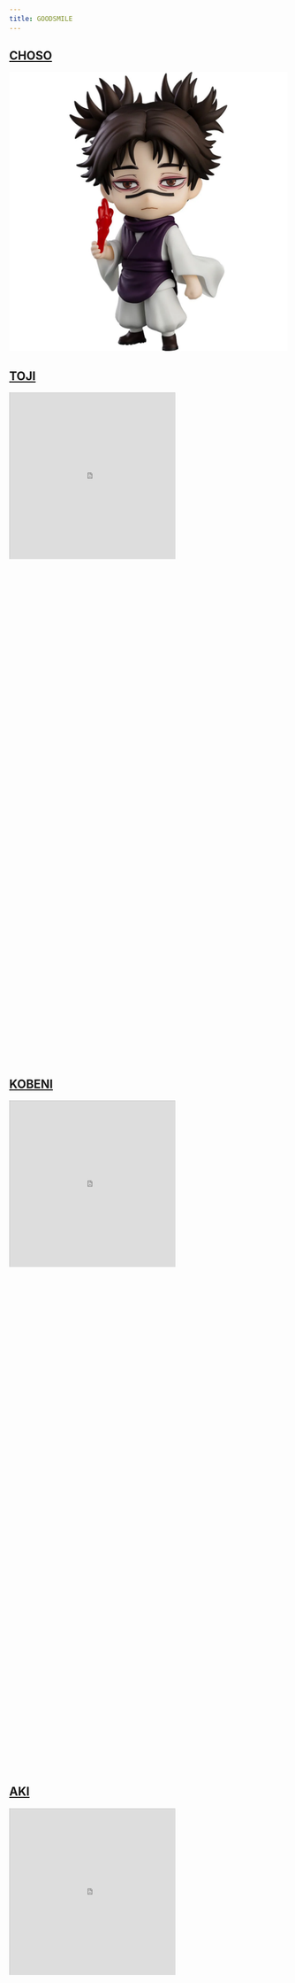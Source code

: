 ```yaml
---
title: GOODSMILE
---
```


## [CHOSO](https://www.goodsmileus.com/product/nendoroid-choso-11767)

![choso](47fa0a85ffbc41ec9f2a2cfd8f2a180axl.png)

## [TOJI](https://www.goodsmileus.com/product/nendoroid-toji-fushiguro-11657?search=Toji)

<div style="overflow:hidden;padding:0;position:relative;height:300;width:300;"><iframe 
style="-moz-transform: scale(0.25, 0.25); - webkit-transform: scale(0.25, 0.25); 
-o-transform: scale(0.25, 0.25);
-ms-transform: scale(0.25, 0.25);
transform: scale(0.25, 0.25); 
-moz-transform-origin: top left;
-webkit-transform-origin: top left;
-o-transform-origin: top left;-ms-transform-origin: top left;transform-origin: top left;" height=1200 width=1200 src="https://imgs1.goodsmileus.com/image/cache/data/productimages/Nendoroids/TojiFushiguro/01_2310031211575575-1200x1200.jpg"></iframe></div>

## [KOBENI](https://www.goodsmileus.com/product/nendoroid-kobeni-9765)

<div style="overflow:hidden;padding:0;position:relative;height:300;width:300;"><iframe 
style="-moz-transform: scale(0.25, 0.25); - webkit-transform: scale(0.25, 0.25); 
-o-transform: scale(0.25, 0.25);
-ms-transform: scale(0.25, 0.25);
transform: scale(0.25, 0.25); 
-moz-transform-origin: top left;
-webkit-transform-origin: top left;
-o-transform-origin: top left;-ms-transform-origin: top left;transform-origin: top left;" height=1200 width=1200 src="https://imgs3.goodsmileus.com/image/cache/data/productimages/Nendoroids/Kobeni/01_2212081319149568-1200x1200.jpg"></iframe></div>

## [AKI](https://www.goodsmileus.com/product/nendoroid-aki-hayakawa-9726)

<div style="overflow:hidden;padding:0;position:relative;height:300;width:300;"><iframe 
style="-moz-transform: scale(0.25, 0.25); - webkit-transform: scale(0.25, 0.25); 
-o-transform: scale(0.25, 0.25);
-ms-transform: scale(0.25, 0.25);
transform: scale(0.25, 0.25); 
-moz-transform-origin: top left;
-webkit-transform-origin: top left;
-o-transform-origin: top left;-ms-transform-origin: top left;transform-origin: top left;" height=1200 width=1200 src="https://imgs3.goodsmileus.com/image/cache/data/productimages/Nendoroids/AkiHayakawa/01_2211281316072899-1200x1200.jpg"></iframe></div>

## [GABIMARU](https://www.goodsmileus.com/product/nendoroid-gabimaru-11047)

<div style="overflow:hidden;padding:0;position:relative;height:300;width:300;"><iframe 
style="-moz-transform: scale(0.25, 0.25); - webkit-transform: scale(0.25, 0.25); 
-o-transform: scale(0.25, 0.25);
-ms-transform: scale(0.25, 0.25);
transform: scale(0.25, 0.25); 
-moz-transform-origin: top left;
-webkit-transform-origin: top left;
-o-transform-origin: top left;-ms-transform-origin: top left;transform-origin: top left;" height=1200 width=1200 src="https://imgs2.goodsmileus.com/image/cache/data/productimages/Nendoroids/Gabimaru/01_2306161030261199-1200x1200.jpg"></iframe></div>

## [RANNI](https://www.goodsmileus.com/product/nendoroid-ranni-12034)

<div style="overflow:hidden;padding:0;position:relative;height:300;width:300;"><iframe 
style="-moz-transform: scale(0.25, 0.25); - webkit-transform: scale(0.25, 0.25); 
-o-transform: scale(0.25, 0.25);
-ms-transform: scale(0.25, 0.25);
transform: scale(0.25, 0.25); 
-moz-transform-origin: top left;
-webkit-transform-origin: top left;
-o-transform-origin: top left;-ms-transform-origin: top left;transform-origin: top left;" height=1200 width=1200 src="https://imgs3.goodsmileus.com/image/cache/data/productimages/Nendoroids/Ranni/01_2312121109074810-1200x1200.jpg"></iframe></div>

## [VLADILENA](https://www.goodsmileus.com/product/nendoroid-vladilena-miliz-eacute-bloody-regina-ver-7234)

<div style="overflow:hidden;padding:0;position:relative;height:300;width:300;"><iframe 
style="-moz-transform: scale(0.25, 0.25); - webkit-transform: scale(0.25, 0.25); 
-o-transform: scale(0.25, 0.25);
-ms-transform: scale(0.25, 0.25);
transform: scale(0.25, 0.25); 
-moz-transform-origin: top left;
-webkit-transform-origin: top left;
-o-transform-origin: top left;-ms-transform-origin: top left;transform-origin: top left;" height=1200 width=1200 src="https://img.goodsmileus.com/image/cache/data/productimages/Nendoroids/VladilenaMiliz%C3%A9BloodyReginaVer/01_2203171230132793-1200x1200.jpg"></iframe></div>

## [NOHR NOBLE CORRIN](https://www.goodsmileus.com/product/nohr-noble-corrin-10938?search=Nohr)

<div style="overflow:hidden;padding:0;position:relative;height:300;width:300;"><iframe 
style="-moz-transform: scale(0.25, 0.25); - webkit-transform: scale(0.25, 0.25); 
-o-transform: scale(0.25, 0.25);
-ms-transform: scale(0.25, 0.25);
transform: scale(0.25, 0.25); 
-moz-transform-origin: top left;
-webkit-transform-origin: top left;
-o-transform-origin: top left;-ms-transform-origin: top left;transform-origin: top left;" height=1200 width=1200 src="https://imgs3.goodsmileus.com/image/cache/data/productimages/ScaleFigures/NohrNobleCorrin/01_2305241522244259-1200x1200.jpg"></iframe></div>

## [SAMUS (DREAD)](https://www.goodsmileus.com/product/figma-samus-aran-dread-ver-9210)

<div style="overflow:hidden;padding:0;position:relative;height:300;width:300;"><iframe 
style="-moz-transform: scale(0.25, 0.25); - webkit-transform: scale(0.25, 0.25); 
-o-transform: scale(0.25, 0.25);
-ms-transform: scale(0.25, 0.25);
transform: scale(0.25, 0.25); 
-moz-transform-origin: top left;
-webkit-transform-origin: top left;
-o-transform-origin: top left;-ms-transform-origin: top left;transform-origin: top left;" height=1200 width=1200 src="https://imgs1.goodsmileus.com/image/cache/data/productimages/Figmas/SamusAran_DREAD/01_2209261242035746-1200x1200.jpg"></iframe></div>
